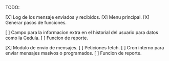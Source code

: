 TODO:

[X] Log de los mensaje enviados y recibidos.
[X] Menu principal.
[X] Generar pasos de funciones.

[ ] Campo para la informacion extra en el historial del usuario para datos como la Cedula.
[ ] Funcion de reporte.

[X] Modulo de envio de mensajes.
[ ] Peticiones fetch.
[ ] Cron interno para enviar mensajes masivos o programados.
[ ] Funcion de reporte.